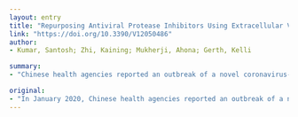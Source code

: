 ```yaml
---
layout: entry
title: "Repurposing Antiviral Protease Inhibitors Using Extracellular Vesicles for Potential Therapy of COVID-19"
link: "https://doi.org/10.3390/V12050486"
author:
- Kumar, Santosh; Zhi, Kaining; Mukherji, Ahona; Gerth, Kelli

summary:
- "Chinese health agencies reported an outbreak of a novel coronavirus-2 (CoV-2) virus. The virus, which belongs to SARS-CoV-2, was named a pandemic by the World Health Organization (WHO) Full-length genome sequences showed 79.6% sequence identity. There are over 2 million total confirmed cases as of April 15th, 2020. Current treatment plans are under investigation due to a lack of understanding of COVID-19."

original:
- "In January 2020, Chinese health agencies reported an outbreak of a novel coronavirus-2 (CoV-2) which can lead to severe acute respiratory syndrome (SARS). The virus, which belongs to the coronavirus family (SARS-CoV-2), was named coronavirus disease 2019 (COVID-19) and declared a pandemic by the World Health Organization (WHO). Full-length genome sequences of SARS-CoV-2 showed 79.6% sequence identity to SARS-CoV, with 96% identity to a bat coronavirus at the whole-genome level. COVID-19 has caused over 133,000 deaths and there are over 2 million total confirmed cases as of April 15th, 2020. Current treatment plans are still under investigation due to a lack of understanding of COVID-19. One potential mechanism to slow disease progression is the use of antiviral drugs to either block the entry of the virus or interfere with viral replication and maturation. Currently, antiviral drugs, including chloroquine/hydroxychloroquine, remdesivir, and lopinavir/ritonavir, have shown effective inhibition of SARS-CoV-2 in vitro. Due to the high dose needed and narrow therapeutic window, many patients are experiencing severe side effects with the above drugs. Hence, repurposing these drugs with a proper formulation is needed to improve the safety and efficacy for COVID-19 treatment. Extracellular vesicles (EVs) are a family of natural carriers in the human body. They play a critical role in cell-to-cell communications. EVs can be used as unique drug carriers to deliver protease inhibitors to treat COVID-19. EVs may provide targeted delivery of protease inhibitors, with fewer systemic side effects. More importantly, EVs are eligible for major aseptic processing and can be upscaled for mass production. Currently, the FDA is facilitating applications to treat COVID-19, which provides a very good chance to use EVs to contribute in this combat."
---
```


